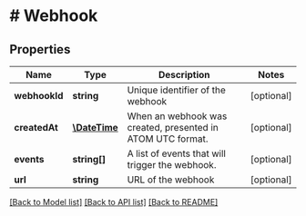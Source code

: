 # # Webhook

## Properties

Name | Type | Description | Notes
------------ | ------------- | ------------- | -------------
**webhookId** | **string** | Unique identifier of the webhook | [optional]
**createdAt** | [**\DateTime**](\DateTime.md) | When an webhook was created, presented in ATOM UTC format. | [optional]
**events** | **string[]** | A list of events that will trigger the webhook. | [optional]
**url** | **string** | URL of the webhook | [optional]

[[Back to Model list]](../../README.md#models) [[Back to API list]](../../README.md#endpoints) [[Back to README]](../../README.md)
